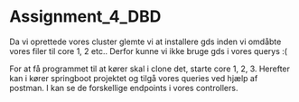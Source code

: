 # Assignment_4_DBD

Da vi oprettede vores cluster glemte vi at installere gds inden vi omdåbte vores filer til core 1, 2 etc.. Derfor kunne vi ikke bruge gds i vores querys :(

For at få programmet til at kører skal i clone det, starte core 1, 2, 3. Herefter kan i kører springboot projektet og tilgå vores queries ved hjælp af postman. I kan se de forskellige endpoints i vores controllers.
